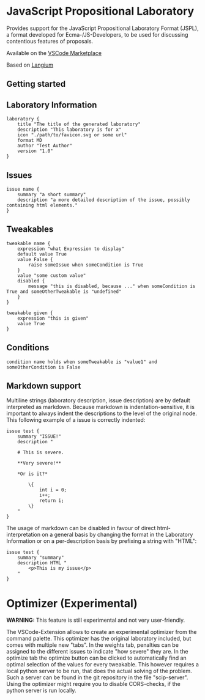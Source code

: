 # JavaScript Propositional Laboratory
Provides support for the JavaScript Propositional Laboratory Format (JSPL), a format developed for Ecma-/JS-Developers, to be used for discussing contentious features of proposals.

Available on the [VSCode Marketplace](https://marketplace.visualstudio.com/items?itemName=PhilippRiemer.jspl-javascript-propositional-laboratory)

Based on [Langium](https://langium.org)

## Getting started

## Laboratory Information
```
laboratory {
    title "The title of the generated laboratory"
    description "This laboratory is for x"
    icon "./path/to/favicon.svg or some url" 
    format MD
    author "Test Author"
    version "1.0"
}
```

## Issues
```
issue name {
    summary "a short summary"
    description "a more detailed description of the issue, possibly containing html elements."
}
```

## Tweakables
```
tweakable name {
    expression "what Expression to display"
    default value True
    value False {
        raise someIssue when someCondition is True
    }
    value "some custom value"
    disabled {
        message "this is disabled, because ..." when someCondition is True and someOtherTweakable is "undefined"
    }
}

tweakable given {
    expression "this is given"
    value True
}
```

## Conditions
```
condition name holds when someTweakable is "value1" and someOtherCondition is False
```

## Markdown support
Multiline strings (laboratory description, issue description) are by default interpreted as markdown. Because markdown is indentation-sensitive, it is important to always indent the descriptions to the level of the original node. This following example of a issue is correctly indented:
```
issue test {
    summary "ISSUE!"
    description "
    
    # This is severe.
            
    **Very severe!** 

    *Or is it?*

        \{
            int i = 0;
            i++;
            return i;
        \}
    "
}
```

The usage of markdown can be disabled in favour of direct html-interpretation on a general basis by changing the format in the Laboratory Information or on a per-description basis by prefixing a string with "HTML":
```
issue test {
    summary "summary"
    description HTML "
        <p>This is my issue</p>
    "
}
```

# Optimizer (Experimental)

**WARNING:** This feature is still experimental and not very user-friendly.

The VSCode-Extension allows to create an experimental optimizer from the command palette. This optimizer has the original laboratory included, but comes with multiple new "tabs". In the weights tab, penalties can be assigned to the different issues to indicate "how severe" they are. In the optimize tab the optimize button can be clicked to automatically find an optimal selection of the values for every tweakable. This however requires a local python server to be run, that does the actual solving of the problem. Such a server can be found in the git repository in the file "scip-server". Using the optimizer might require you to disable CORS-checks, if the python server is run locally.